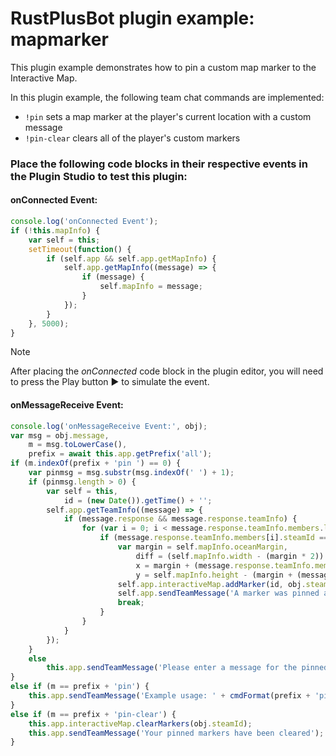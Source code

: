 # **RustPlusBot** plugin example: mapmarker

This plugin example demonstrates how to pin a custom map marker to the Interactive Map.

In this plugin example, the following team chat commands are implemented:

- `!pin` sets a map marker at the player's current location with a custom message
- `!pin-clear` clears all of the player's custom markers

### Place the following code blocks in their respective events in the Plugin Studio to test this plugin:

#### onConnected Event:

```js
console.log('onConnected Event');
if (!this.mapInfo) {
    var self = this;
    setTimeout(function() {
        if (self.app && self.app.getMapInfo) {
            self.app.getMapInfo((message) => {
                if (message) {
                    self.mapInfo = message;
                }
            });
        }
    }, 5000);
}
```

> [!NOTE]
> After placing the *onConnected* code block in the plugin editor, you will need to press the Play button :arrow_forward: to simulate the event.

#### onMessageReceive Event:

```js
console.log('onMessageReceive Event:', obj);
var msg = obj.message,
    m = msg.toLowerCase(),
    prefix = await this.app.getPrefix('all');
if (m.indexOf(prefix + 'pin ') == 0) {
    var pinmsg = msg.substr(msg.indexOf(' ') + 1);
    if (pinmsg.length > 0) {
        var self = this,
            id = (new Date()).getTime() + '';
        self.app.getTeamInfo((message) => {
            if (message.response && message.response.teamInfo) {
                for (var i = 0; i < message.response.teamInfo.members.length; i++) {
                    if (message.response.teamInfo.members[i].steamId == obj.steamId) {
                        var margin = self.mapInfo.oceanMargin,
                            diff = (self.mapInfo.width - (margin * 2)) / self.mapInfo.info.mapSize,
                            x = margin + (message.response.teamInfo.members[i].x * diff),
                            y = self.mapInfo.height - (margin + (message.response.teamInfo.members[i].y * diff));
                        self.app.interactiveMap.addMarker(id, obj.steamId, obj.name, pinmsg, x, y);
                        self.app.sendTeamMessage('A marker was pinned at your location with message: ' + cmdFormat(pinmsg));
                        break;
                    }
                }
            }
        });
    }
    else
        this.app.sendTeamMessage('Please enter a message for the pinned marker after the command');
}
else if (m == prefix + 'pin') {
    this.app.sendTeamMessage('Example usage: ' + cmdFormat(prefix + 'pin my marker message'));
}
else if (m == prefix + 'pin-clear') {
    this.app.interactiveMap.clearMarkers(obj.steamId);
    this.app.sendTeamMessage('Your pinned markers have been cleared');
}
```
